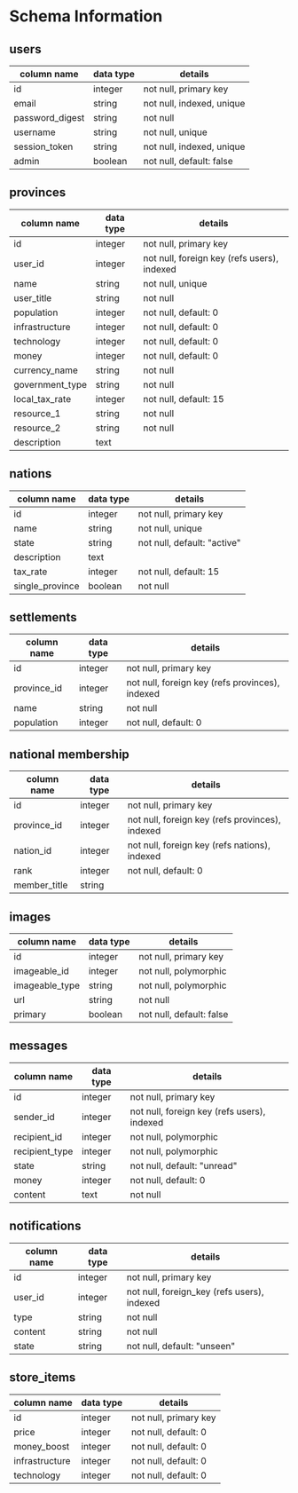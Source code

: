 # Schema Information

## users
column name     | data type | details
----------------|-----------|-----------------------
id              | integer   | not null, primary key
email           | string    | not null, indexed, unique
password_digest | string    | not null
username        | string    | not null, unique
session_token   | string    | not null, indexed, unique
admin           | boolean   | not null, default: false

## provinces
column name     | data type | details
----------------|-----------|-----------------------
id              | integer   | not null, primary key
user_id         | integer   | not null, foreign key (refs users), indexed
name            | string    | not null, unique
user_title      | string    | not null
population      | integer   | not null, default: 0
infrastructure  | integer   | not null, default: 0
technology      | integer   | not null, default: 0
money           | integer   | not null, default: 0
currency_name   | string    | not null
government_type | string    | not null
local_tax_rate  | integer   | not null, default: 15
resource_1      | string    | not null
resource_2      | string    | not null
description     | text      |

## nations
column name     | data type | details
----------------|-----------|-----------------------
id              | integer   | not null, primary key
name            | string    | not null, unique
state           | string    | not null, default: "active"
description     | text      |
tax_rate        | integer   | not null, default: 15
single_province | boolean   | not null

## settlements
column name     | data type | details
----------------|-----------|-----------------------
id              | integer   | not null, primary key
province_id     | integer   | not null, foreign key (refs provinces), indexed
name            | string    | not null
population      | integer   | not null, default: 0

## national membership
column name     | data type | details
----------------|-----------|-----------------------
id              | integer   | not null, primary key
province_id     | integer   | not null, foreign key (refs provinces), indexed
nation_id       | integer   | not null, foreign key (refs nations), indexed
rank            | integer   | not null, default: 0
member_title    | string    |

## images
column name     | data type | details
----------------|-----------|-----------------------
id              | integer   | not null, primary key
imageable_id    | integer   | not null, polymorphic
imageable_type  | string    | not null, polymorphic
url             | string    | not null
primary         | boolean   | not null, default: false

## messages
column name     | data type | details
----------------|-----------|-----------------------
id              | integer   | not null, primary key
sender_id       | integer   | not null, foreign key (refs users), indexed
recipient_id    | integer   | not null, polymorphic
recipient_type  | integer   | not null, polymorphic
state           | string    | not null, default: "unread"
money           | integer   | not null, default: 0
content         | text      | not null

## notifications
column name     | data type | details
----------------|-----------|-----------------------
id              | integer   | not null, primary key
user_id         | integer   | not null, foreign_key (refs users), indexed
type            | string    | not null
content         | string    | not null
state           | string    | not null, default: "unseen"

## store_items
column name     | data type | details
----------------|-----------|-----------------------
id              | integer   | not null, primary key
price           | integer   | not null, default: 0
money_boost     | integer   | not null, default: 0
infrastructure  | integer   | not null, default: 0
technology      | integer   | not null, default: 0
